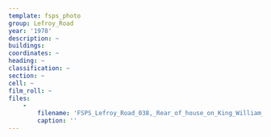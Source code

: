 ```yaml
---
template: fsps_photo
group: Lefroy_Road
year: '1978'
description: ~
buildings:
coordinates: ~
heading: ~
classification: ~
section: ~
cell: ~
film_roll: ~
files:
    -
        filename: 'FSPS_Lefroy_Road_038,_Rear_of_house_on_King_William_St,_17-13-F,_1978.png'
        caption: ''
---
```

